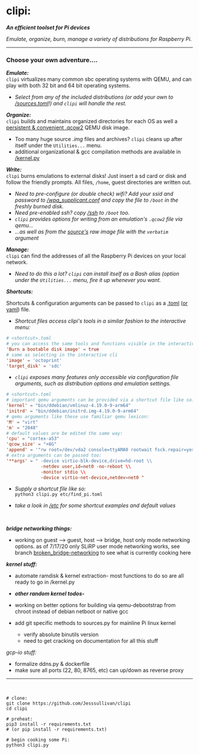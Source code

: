 # clipi:


***An efficient toolset for Pi devices***

*Emulate, organize, burn, manage a variety of distributions for Raspberry Pi.*

- - -

### Choose your own adventure....


***Emulate:***    
`clipi` virtualizes many common sbc operating systems with QEMU, and can play with both 32 bit and 64 bit operating systems.    
-  *Select from any of the included distributions (or add your own to [/sources.toml](https://github.com/Jesssullivan/clipi/blob/master/etc/sources.toml)!) and `clipi` will handle the rest.*
        
***Organize:***    
`clipi` builds and maintains organized directories for each OS as well a [persistent & convenient .qcow2](https://www.qemu.org/docs/master/interop/qemu-img.html)  QEMU disk image.           
-   Too many huge source *.img* files and archives?  `clipi` cleans up after itself under the ```Utilities...``` menu.      
-   additional organizational & gcc compilation methods are available in [/kernel.py](https://github.com/Jesssullivan/clipi/tree/master/kernel.py) 
    
***Write:***    
`clipi` burns emulations to external disks!  Just insert a sd card or disk and follow the friendly prompts.  All files, `/home`, guest directories are written out.
- *Need to pre-configure (or double check) wifi?  Add your ssid and password to [/wpa_supplicant.conf](https://github.com/Jesssullivan/clipi/blob/master/wpa_supplicant.conf) and copy the file to `/boot` in the freshly burned disk.*     
- *Need pre-enabled ssh? copy [/ssh](https://github.com/Jesssullivan/clipi/blob/master/ssh) to `/boot` too.*            
- *`clipi` provides options for writing from an emulation's `.qcow2` file via qemu...*         
- *...as well as from the [source's](https://github.com/Jesssullivan/clipi/blob/master/etc/sources.toml) raw image file with the `verbatim` argument*           
    
        
***Manage:***   
`clipi` can find the addresses of all the Raspberry Pi devices on your local network.       
- *Need to do this a lot?  `clipi` can install itself as a Bash alias (option under the ```Utilities...``` menu, fire it up whenever you want.*          

    
***Shortcuts:***      
       
Shortcuts & configuration arguments can be passed to `clipi` as a [.toml](https://github.com/toml-lang/toml) ([or yaml](https://yaml.org/)) file.              
-  *Shortcut files access clipi's tools in a similar fashion to the interactive menu:*       
   
```toml
# <shortcut>.toml
# you can access the same tools and functions visible in the interactive menu like so:
'Burn a bootable disk image' = true  
# same as selecting in the interactive cli
'image' = 'octoprint'
'target_disk' = 'sdc'  
```     
-  *`clipi` exposes many features only accessible via configuration file arguments, such as distribution options and emulation settings.*

```toml
# <shortcut>.toml
# important qemu arguments can be provided via a shortcut file like so:
'kernel' = "bin/ddebian/vmlinuz-4.19.0-9-arm64"
'initrd' = "bin/ddebian/initrd.img-4.19.0-9-arm64"
# qemu arguments like these use familiar qemu lexicon:
'M' = "virt" 
'm' = "2048"
# default values are be edited the same way:
'cpu' = "cortex-a53"
'qcow_size' = "+8G"
'append' = '"rw root=/dev/vda2 console=ttyAMA0 rootwait fsck.repair=yes memtest=1"'
# extra arguments can be passed too:
'**args' = " -device virtio-blk-device,drive=hd-root \\
             -netdev user,id=net0 -no-reboot \\
             -monitor stdio \\
             -device virtio-net-device,netdev=net0 "

```
    
-  *Supply a shortcut file like so:*           
```python3 clipi.py etc/find_pi.toml```   

- *take a look in [/etc](https://github.com/Jesssullivan/clipi/tree/master/etc) for some shortcut examples and default values*
        
<br>    
  
   
***bridge networking things:***      
-  working on guest --> guest, host --> bridge, host only mode networking options.
  as of 7/17/20 only SLiRP user mode networking works,
   see branch [broken_bridge-networking](https://github.com/Jesssullivan/clipi/tree/broken_bridge-networking) 
   to see what is currently cooking here 
   
         
***kernel stuff:***   
-  automate ramdisk & kernel extraction-
 most functions to do so are all ready to go in /kernel.py

- ***other random kernel todos-***      
-  working on better options for building via qemu-debootstrap from chroot instead of debian netboot or native gcc  
-  add git specific methods to sources.py for mainline Pi linux kernel  
    -  verify absolute binutils version    
    -  need to get cracking on documentation for all this stuff       
    
    
*gcp-io stuff:*   
-  formalize ddns.py & dockerfile    
-  make sure all ports (22, 80, 8765, etc) can up/down as reverse proxy     

- - - 
    
<br>   
    
```shell script
# clone:
git clone https://github.com/Jesssullivan/clipi
cd clipi

# preheat:
pip3 install -r requirements.txt
# (or pip install -r requirements.txt)

# begin cooking some Pi:
python3 clipi.py
```         